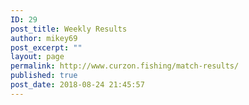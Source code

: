 ```yaml
---
ID: 29
post_title: Weekly Results
author: mikey69
post_excerpt: ""
layout: page
permalink: http://www.curzon.fishing/match-results/
published: true
post_date: 2018-08-24 21:45:57
---
```

<!-- wp:columns -->
<div class="wp-block-columns has-2-columns"><!-- wp:column -->
<div class="wp-block-column"><!-- wp:image {"id":706} -->
<figure class="wp-block-image"><img src="http://www.curzon.fishing/wp-content/uploads/2019/10/131019.jpg" alt="" class="wp-image-706"/></figure>
<!-- /wp:image -->

<!-- wp:image {"id":701} -->
<figure class="wp-block-image"><img src="http://www.curzon.fishing/wp-content/uploads/2019/10/061019.jpg" alt="" class="wp-image-701"/></figure>
<!-- /wp:image -->

<!-- wp:image {"id":697} -->
<figure class="wp-block-image"><img src="http://www.curzon.fishing/wp-content/uploads/2019/09/290919.jpg" alt="" class="wp-image-697"/></figure>
<!-- /wp:image -->

<!-- wp:image {"id":692} -->
<figure class="wp-block-image"><img src="http://www.curzon.fishing/wp-content/uploads/2019/09/220919.jpg" alt="" class="wp-image-692"/></figure>
<!-- /wp:image -->

<!-- wp:image {"id":684} -->
<figure class="wp-block-image"><img src="http://www.curzon.fishing/wp-content/uploads/2019/09/150919.jpg" alt="" class="wp-image-684"/></figure>
<!-- /wp:image -->

<!-- wp:image {"id":679} -->
<figure class="wp-block-image"><img src="http://www.curzon.fishing/wp-content/uploads/2019/09/080919.jpg" alt="" class="wp-image-679"/></figure>
<!-- /wp:image -->

<!-- wp:image {"id":678} -->
<figure class="wp-block-image"><img src="http://www.curzon.fishing/wp-content/uploads/2019/09/010919.jpg" alt="" class="wp-image-678"/></figure>
<!-- /wp:image -->

<!-- wp:image {"id":671} -->
<figure class="wp-block-image"><img src="http://www.curzon.fishing/wp-content/uploads/2019/09/250819.jpg" alt="" class="wp-image-671"/></figure>
<!-- /wp:image -->

<!-- wp:image {"id":670} -->
<figure class="wp-block-image"><img src="http://www.curzon.fishing/wp-content/uploads/2019/09/180819-1.jpg" alt="" class="wp-image-670"/></figure>
<!-- /wp:image -->

<!-- wp:image {"id":669} -->
<figure class="wp-block-image"><img src="http://www.curzon.fishing/wp-content/uploads/2019/09/110819-1.jpg" alt="" class="wp-image-669"/></figure>
<!-- /wp:image -->

<!-- wp:image {"id":667} -->
<figure class="wp-block-image"><img src="http://www.curzon.fishing/wp-content/uploads/2019/09/030819-1.jpg" alt="" class="wp-image-667"/></figure>
<!-- /wp:image -->

<!-- wp:image {"id":662} -->
<figure class="wp-block-image"><img src="http://www.curzon.fishing/wp-content/uploads/2019/08/280719.jpg" alt="" class="wp-image-662"/></figure>
<!-- /wp:image -->

<!-- wp:image {"id":661} -->
<figure class="wp-block-image"><img src="http://www.curzon.fishing/wp-content/uploads/2019/08/210719.jpg" alt="" class="wp-image-661"/></figure>
<!-- /wp:image -->

<!-- wp:image {"id":647} -->
<figure class="wp-block-image"><img src="http://www.curzon.fishing/wp-content/uploads/2019/07/7719-1.jpg" alt="" class="wp-image-647"/></figure>
<!-- /wp:image -->

<!-- wp:image {"id":630} -->
<figure class="wp-block-image"><img src="http://www.curzon.fishing/wp-content/uploads/2019/07/300619.jpg" alt="" class="wp-image-630"/></figure>
<!-- /wp:image -->

<!-- wp:image {"id":625} -->
<figure class="wp-block-image"><img src="http://www.curzon.fishing/wp-content/uploads/2019/07/230619.jpg" alt="" class="wp-image-625"/></figure>
<!-- /wp:image -->

<!-- wp:image {"id":624} -->
<figure class="wp-block-image"><img src="http://www.curzon.fishing/wp-content/uploads/2019/07/160619.jpg" alt="" class="wp-image-624"/></figure>
<!-- /wp:image -->

<!-- wp:image {"id":610} -->
<figure class="wp-block-image"><img src="http://www.curzon.fishing/wp-content/uploads/2019/06/090619.jpg" alt="" class="wp-image-610"/></figure>
<!-- /wp:image -->

<!-- wp:image {"id":609} -->
<figure class="wp-block-image"><img src="http://www.curzon.fishing/wp-content/uploads/2019/06/020619.jpg" alt="" class="wp-image-609"/></figure>
<!-- /wp:image -->

<!-- wp:image {"id":602} -->
<figure class="wp-block-image"><img src="http://www.curzon.fishing/wp-content/uploads/2019/06/190519-1.jpg" alt="" class="wp-image-602"/></figure>
<!-- /wp:image -->

<!-- wp:image {"id":590} -->
<figure class="wp-block-image"><img src="http://www.curzon.fishing/wp-content/uploads/2019/05/120519-1.jpg" alt="" class="wp-image-590"/></figure>
<!-- /wp:image -->

<!-- wp:image {"id":576} -->
<figure class="wp-block-image"><img src="http://www.curzon.fishing/wp-content/uploads/2019/05/050519.jpg" alt="" class="wp-image-576"/></figure>
<!-- /wp:image -->

<!-- wp:image {"id":621} -->
<figure class="wp-block-image"><img src="http://www.curzon.fishing/wp-content/uploads/2019/06/280419.jpg" alt="" class="wp-image-621"/></figure>
<!-- /wp:image -->

<!-- wp:image {"id":604} -->
<figure class="wp-block-image"><img src="http://www.curzon.fishing/wp-content/uploads/2019/06/oaktree.jpg" alt="" class="wp-image-604"/></figure>
<!-- /wp:image --></div>
<!-- /wp:column -->

<!-- wp:column -->
<div class="wp-block-column"><!-- wp:paragraph -->
<p></p>
<!-- /wp:paragraph --></div>
<!-- /wp:column --></div>
<!-- /wp:columns -->